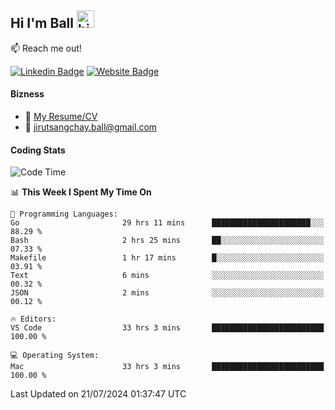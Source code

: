 ## Hi I'm Ball <img src="https://user-images.githubusercontent.com/1303154/88677602-1635ba80-d120-11ea-84d8-d263ba5fc3c0.gif" width="28px" height="28px" alt="hi">
 
:mailbox: Reach me out!

[![Linkedin Badge](https://img.shields.io/badge/-Jirut-0e76a8?style=flat&labelColor=0e76a8&logo=linkedin&logoColor=white)](https://www.linkedin.com/in/jirut-sangchay-338370251)
[![Website Badge](https://img.shields.io/badge/Website-184aa8?logo=website&logoColor=)](https://resume-jirut.web.app)

<!-- TODO: Add last video link -->
#### Bizness
- :paperclip: [My Resume/CV](https://github.com/Jirut01/Jirut01/blob/main/resume_jirut.pdf)
- :email: jirutsangchay.ball@gmail.com

#### Coding Stats


<!--START_SECTION:waka-->
![Code Time](http://img.shields.io/badge/Code%20Time-1%2C338%20hrs%2030%20mins-blue)

📊 **This Week I Spent My Time On** 

```text
💬 Programming Languages: 
Go                       29 hrs 11 mins      ██████████████████████░░░   88.29 % 
Bash                     2 hrs 25 mins       ██░░░░░░░░░░░░░░░░░░░░░░░   07.33 % 
Makefile                 1 hr 17 mins        █░░░░░░░░░░░░░░░░░░░░░░░░   03.91 % 
Text                     6 mins              ░░░░░░░░░░░░░░░░░░░░░░░░░   00.32 % 
JSON                     2 mins              ░░░░░░░░░░░░░░░░░░░░░░░░░   00.12 % 

🔥 Editors: 
VS Code                  33 hrs 3 mins       █████████████████████████   100.00 % 

💻 Operating System: 
Mac                      33 hrs 3 mins       █████████████████████████   100.00 % 
```


 Last Updated on 21/07/2024 01:37:47 UTC
<!--END_SECTION:waka-->
